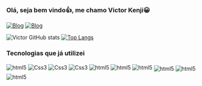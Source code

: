 ### Olá, seja bem vindo👍, me chamo Victor Kenji😀
[![Blog](https://img.shields.io/badge/Instagram-E4405F?style=for-the-badge&logo=instagram&logoColor=white)](https://www.instagram.com/0sakikenjii/) 
[![Blog](	https://img.shields.io/badge/LinkedIn-0077B5?style=for-the-badge&logo=linkedin&logoColor=white)](https://www.linkedin.com/in/victorkenjii/)

![Victor GitHub stats](https://github-readme-stats.vercel.app/api?username=osakikenjii&show_icons=true&theme=dark)
[![Top Langs](https://github-readme-stats.vercel.app/api/top-langs/?username=osakikenjii&layout=compact&hide_border=true&title_color=FFFFFF&text_color=FFFFFF&bg_color=1C1C1C)](https://github.com/osakikenjii)

### Tecnologias que já utilizei 
<div Style="display: iline_block">
    <img align="center" alt="html5" src="https://img.shields.io/badge/HTML5-E34F26?style=for-the-badge&logo=html5&logoColor=white"/>
    <img align="center" alt="Css3" src="https://img.shields.io/badge/CSS3-1572B6?style=for-the-badge&logo=css3&logoColor=white"/>
    <img align="center" alt="Css3" src="https://img.shields.io/badge/JavaScript-F7DF1E?style=for-the-badge&logo=javascript&logoColor=black"/>
    <img align="center" alt="Css3" src="https://img.shields.io/badge/Eclipse-2C2255?style=for-the-badge&logo=eclipse&logoColor=white"/>
    <img align="center" alt="html5" src="https://img.shields.io/badge/Java-ED8B00?style=for-the-badge&logo=openjdk&logoColor=white"/>
    <img align="center" alt="html5" src="https://img.shields.io/badge/Spring-6DB33F?style=for-the-badge&logo=spring&logoColor=white"/>
    <img align="center" alt="html5" src="https://img.shields.io/badge/C%23-239120?style=for-the-badge&logo=c-sharp&logoColor=white"/>
    <img Style="margin-top: 5px" align="center" alt="html5" src="https://img.shields.io/badge/Bootstrap-563D7C?style=for-the-badge&logo=bootstrap&logoColor=white"/>
    <img Style="margin-top: 5px" align="center" alt="html5" src="https://img.shields.io/badge/MySQL-00000F?style=for-the-badge&logo=mysql&logoColor=white"/>
    <img Style="margin-top: 5px" align="center" alt="html5" src="https://img.shields.io/badge/Microsoft_Visio-3955A3?style=for-the-badgee&logo=microsoft-visio&logoColor=white"/>
<div>
